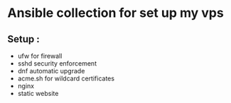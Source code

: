 # Ansible collection for set up my vps

## Setup :
- ufw for firewall
- sshd security enforcement
- dnf automatic upgrade
- acme.sh for wildcard certificates
- nginx
- static website
